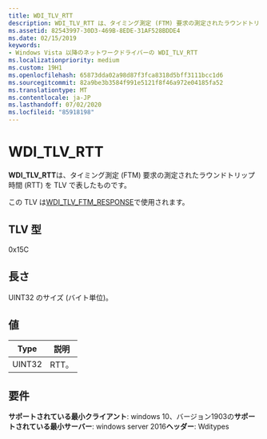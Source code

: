 ```yaml
---
title: WDI_TLV_RTT
description: WDI_TLV_RTT は、タイミング測定 (FTM) 要求の測定されたラウンドトリップ時間 (RTT) を TLV で表したものです。
ms.assetid: 82543997-30D3-469B-8EDE-31AF528BDDE4
ms.date: 02/15/2019
keywords:
- Windows Vista 以降のネットワークドライバーの WDI_TLV_RTT
ms.localizationpriority: medium
ms.custom: 19H1
ms.openlocfilehash: 65873dda02a98d87f3fca8318d5bff3111bcc1d6
ms.sourcegitcommit: 82a9be3b3584f991e5121f8f46a972e04185fa52
ms.translationtype: MT
ms.contentlocale: ja-JP
ms.lasthandoff: 07/02/2020
ms.locfileid: "85918198"
---
```

# <a name="wdi_tlv_rtt"></a>WDI_TLV_RTT

**WDI_TLV_RTT**は、タイミング測定 (FTM) 要求の測定されたラウンドトリップ時間 (RTT) を TLV で表したものです。 

この TLV は[WDI_TLV_FTM_RESPONSE](wdi-tlv-ftm-response.md)で使用されます。

## <a name="tlv-type"></a>TLV 型

0x15C

## <a name="length"></a>長さ

UINT32 のサイズ (バイト単位)。

## <a name="values"></a>値

| Type | 説明 |
| --- | --- |
| UINT32 | RTT。 |

## <a name="requirements"></a>要件

**サポートされている最小クライアント**: windows 10、バージョン1903の**サポートされている最小サーバー**: windows server 2016**ヘッダー**: Wditypes

